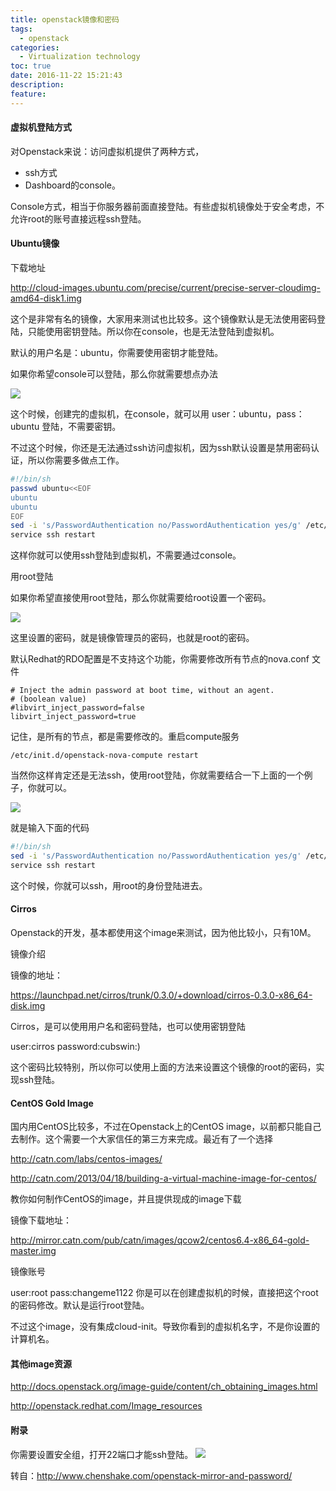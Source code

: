 ```yaml
---
title: openstack镜像和密码
tags:
  - openstack
categories:
  - Virtualization technology
toc: true
date: 2016-11-22 15:21:43
description: 
feature:
---
```


#### 虚拟机登陆方式
对Openstack来说：访问虚拟机提供了两种方式，

* ssh方式
* Dashboard的console。

Console方式，相当于你服务器前面直接登陆。有些虚拟机镜像处于安全考虑，不允许root的账号直接远程ssh登陆。

#### Ubuntu镜像
下载地址

http://cloud-images.ubuntu.com/precise/current/precise-server-cloudimg-amd64-disk1.img
<!-- more -->
这个是非常有名的镜像，大家用来测试也比较多。这个镜像默认是无法使用密码登陆，只能使用密钥登陆。所以你在console，也是无法登陆到虚拟机。

默认的用户名是：ubuntu，你需要使用密钥才能登陆。

如果你希望console可以登陆，那么你就需要想点办法

![](http://chenshake.qiniudn.com/wp-content/uploads/2013/11/Snap6_thumb.jpg)

这个时候，创建完的虚拟机，在console，就可以用 user：ubuntu，pass：ubuntu 登陆，不需要密钥。

不过这个时候，你还是无法通过ssh访问虚拟机，因为ssh默认设置是禁用密码认证，所以你需要多做点工作。
``` bash
#!/bin/sh
passwd ubuntu<<EOF
ubuntu
ubuntu
EOF
sed -i 's/PasswordAuthentication no/PasswordAuthentication yes/g' /etc/ssh/sshd_config
service ssh restart
```
这样你就可以使用ssh登陆到虚拟机，不需要通过console。

用root登陆

如果你希望直接使用root登陆，那么你就需要给root设置一个密码。

![](http://chenshake.qiniudn.com/wp-content/uploads/2013/11/Snap7.jpg)

这里设置的密码，就是镜像管理员的密码，也就是root的密码。

默认Redhat的RDO配置是不支持这个功能，你需要修改所有节点的nova.conf 文件
```
# Inject the admin password at boot time, without an agent.
# (boolean value)
#libvirt_inject_password=false
libvirt_inject_password=true
```
记住，是所有的节点，都是需要修改的。重启compute服务
```
/etc/init.d/openstack-nova-compute restart
```
当然你这样肯定还是无法ssh，使用root登陆，你就需要结合一下上面的一个例子，你就可以。

![](http://chenshake.qiniudn.com/wp-content/uploads/2013/11/Snap8.jpg)

就是输入下面的代码
``` bash
#!/bin/sh
sed -i 's/PasswordAuthentication no/PasswordAuthentication yes/g' /etc/ssh/sshd_config
service ssh restart
```
这个时候，你就可以ssh，用root的身份登陆进去。

#### Cirros
Openstack的开发，基本都使用这个image来测试，因为他比较小，只有10M。

镜像介绍 

镜像的地址：

https://launchpad.net/cirros/trunk/0.3.0/+download/cirros-0.3.0-x86_64-disk.img

Cirros，是可以使用用户名和密码登陆，也可以使用密钥登陆

user:cirros
password:cubswin:)

这个密码比较特别，所以你可以使用上面的方法来设置这个镜像的root的密码，实现ssh登陆。

#### CentOS Gold Image
国内用CentOS比较多，不过在Openstack上的CentOS image，以前都只能自己去制作。这个需要一个大家信任的第三方来完成。最近有了一个选择

http://catn.com/labs/centos-images/

http://catn.com/2013/04/18/building-a-virtual-machine-image-for-centos/

教你如何制作CentOS的image，并且提供现成的image下载

镜像下载地址：

http://mirror.catn.com/pub/catn/images/qcow2/centos6.4-x86_64-gold-master.img

镜像账号

user:root
pass:changeme1122
你是可以在创建虚拟机的时候，直接把这个root的密码修改。默认是运行root登陆。

不过这个image，没有集成cloud-init。导致你看到的虚拟机名字，不是你设置的计算机名。

 

#### 其他image资源
http://docs.openstack.org/image-guide/content/ch_obtaining_images.html

http://openstack.redhat.com/Image_resources

#### 附录
你需要设置安全组，打开22端口才能ssh登陆。
![](http://chenshake.qiniudn.com/wp-content/uploads/2013/11/Snap9.jpg)

转自：http://www.chenshake.com/openstack-mirror-and-password/